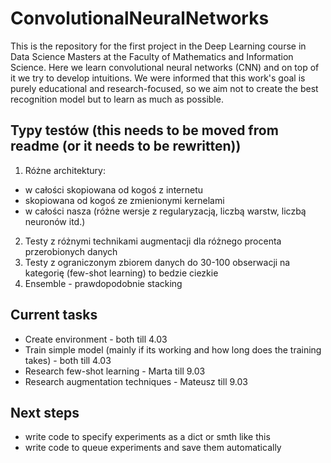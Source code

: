 # ConvolutionalNeuralNetworks

This is the repository for the first project in the Deep Learning course in Data Science Masters at the Faculty of Mathematics and Information Science. Here we learn convolutional neural networks (CNN) and on top of it we try to develop intuitions. We were informed that this work's goal is purely educational and research-focused, so we aim not to create the best recognition model but to learn as much as possible.

## Typy testów (this needs to be moved from readme (or it needs to be rewritten))
1. Różne architektury:
* w całości skopiowana od kogoś z internetu
* skopiowana od kogoś ze zmienionymi kernelami
* w całości nasza (różne wersje z regularyzacją, liczbą warstw, liczbą neuronów itd.)

2. Testy z różnymi technikami augmentacji dla różnego procenta przerobionych danych
3. Testy z ograniczonym zbiorem danych do 30-100 obserwacji na kategorię (few-shot learning) to bedzie ciezkie
4. Ensemble - prawdopodobnie stacking

## Current tasks 
* Create environment - both till 4.03
* Train simple model (mainly if its working and how long does the training takes) - both till 4.03
* Research few-shot learning - Marta till 9.03
* Research augmentation techniques - Mateusz till 9.03


## Next steps
- write code to specify experiments as a dict or smth like this
- write code to queue experiments and save them automatically
